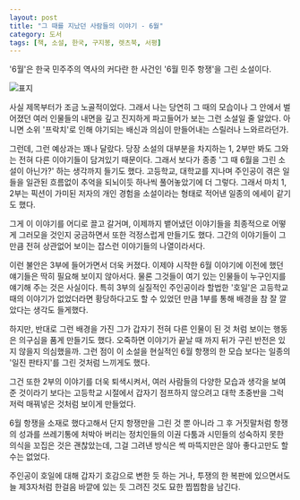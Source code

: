 ```yaml
---
layout: post
title: "그 때를 지났던 사람들의 이야기 - 6월"
category: 도서
tags: [책, 소설, 한국, 구지봉, 렛츠북, 서평]
---
```


'6월'은
한국 민주주의 역사의 커다란 한 사건인
'6월 민주 항쟁'을 그린 소설이다.

![표지](https://lh3.googleusercontent.com/yoo7Esvr19-gb9Ad52sNDKNg8Xqjv8lAOHM2mQPPpFci4bav7VkPv0UadVT1TY3DmXR20gYv8KBUXg=s480)

사실 제목부터가 조금 노골적이었다.
그래서 나는 당연히 그 때의 모습이나 그 안에서 벌어졌던 여러 인물들의 내면을
깊고 진지하게 파고들어가 보는 그런 소설일 줄 알았다.
아니면 소위 '프락치'로 인해 야기되는 배신과 의심이 만들어내는 스릴러나 느와르라던가.

그런데, 그런 예상과는 꽤나 달랐다.
당장 소설의 대부분을 차지하는 1, 2부만 봐도 그와는 전혀 다른 이야기들이 담겨있기 때문이다.
그래서 보다가 종종 '그 때 6월을 그린 소설이 아닌가?' 하는 생각까지 들기도 했다.
고등학교, 대학교를 지나며 주인공이 겪은 일들을 일관된 흐름없이
추억을 되뇌이듯 하나씩 풀어놓았기에 더 그렇다.
그래서 마치 1, 2부는 픽션이 가미된 저자의 개인 경험을 소설이라는 형태로 적어낸 일종의 에세이 같기도 했다.

그게 이 이야기를 어디로 끌고 갈거며,
이제까지 뱉어냈던 이야기들을 최종적으로 어떻게 그러모을 것인지
궁금하면서 또한 걱정스럽게 만들기도 했다.
그간의 이야기들이 그만큼 전혀 상관없어 보이는 잡스런 이야기들의 나열이라서다.

이런 불안은 3부에 들어가면서 더욱 커졌다.
이제야 시작한 6월 이야기에 이전에 했던 얘기들은 딱히 필요해 보이지 않아서다.
물론 그것들이 여기 있는 인물들이 누구인지를 얘기해 주는 것은 사실이다.
특히 3부의 실질적인 주인공이라 할법한 '호일'은
고등학교때의 이야기가 없었더라면 황당하다고도 할 수 있었던 만큼
1부를 통해 배경을 참 잘 깔았다는 생각도 들게했다.

하지만, 반대로 그런 배경을 가진 그가
갑자기 전혀 다른 인물이 된 것 처럼 보이는 행동은 의구심을 품게 만들기도 했다.
오죽하면 이야기가 끝날 때 까지 뒤가 구린 반전은 있지 않을지 의심했을까.
그런 점이 이 소설을 현실적인 6월 항쟁의 한 모습 보다는
일종의 '일진 판타지'를 그린 것처럼 느끼게도 했다.

그건 또한 2부의 이야기를 더욱 퇴색시켜서,
여러 사람들의 다양한 모습과 생각을 보여준 것이라기 보다는
고등학교 시절에서 갑자기 점프하지 않으려고
대학 초중반을 그럭 저럭 매꿔넣은 것처럼 보이게 만들었다.

6월 항쟁을 소재로 했다고해서 단지 항쟁만을 그린 것 뿐 아니라
그 후 거짓말처럼 항쟁의 성과를 쓰레기통에 처박아 버리는
정치인들의 이권 다툼과 시민들의 성숙하지 못한 의식을 꼬집은 것은 괜찮았는데,
그걸 그려낸 방식은 썩 마뜩지만은 않아 좋다고만도 할 수는 없었다.

주인공이 호일에 대해 갑자기 호감으로 변한 듯 하는 거나,
투쟁의 한 복판에 있으면서도
늘 제3자처럼 한걸음 바깥에 있는 듯 그려진 것도 묘한 찝찝함을 남긴다.
